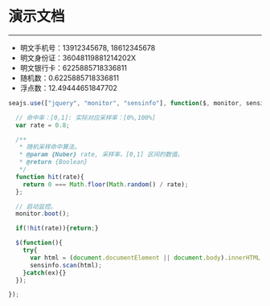 # 演示文档

---

<script type="text/javascript" src="http://arale.alipay.im/alipay/monitor/dist/seer.js"></script>

* 明文手机号：13912345678, 18612345678
* 明文身份证：36048119881214202X
* 明文银行卡：6225885718336811
* 随机数：0.6225885718336811
* 浮点数：12.49444651847702


````javascript
seajs.use(["jquery", "monitor", "sensinfo"], function($, monitor, sensinfo){

  // 命中率：[0,1]: 实际对应采样率：[0%,100%]
  var rate = 0.8;

  /**
   * 随机采样命中算法。
   * @param {Nuber} rate, 采样率，[0,1] 区间的数值。
   * @return {Boolean}
   */
  function hit(rate){
    return 0 === Math.floor(Math.random() / rate);
  };

  // 启动监控。
  monitor.boot();

  if(!hit(rate)){return;}

  $(function(){
    try{
      var html = (document.documentElement || document.body).innerHTML;
      sensinfo.scan(html);
    }catch(ex){}
  });

});
````
